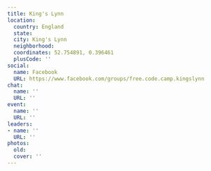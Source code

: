 ```yaml
---
title: King's Lynn
location:
  country: England
  state: 
  city: King's Lynn
  neighborhood: 
  coordinates: 52.754891, 0.396461
  plusCode: ''
social:
  name: Facebook
  URL: https://www.facebook.com/groups/free.code.camp.kingslynn
chat:
  name: ''
  URL: ''
event:
  name: ''
  URL: ''
leaders:
- name: ''
  URL: ''
photos:
  old: 
  cover: ''
---
```

